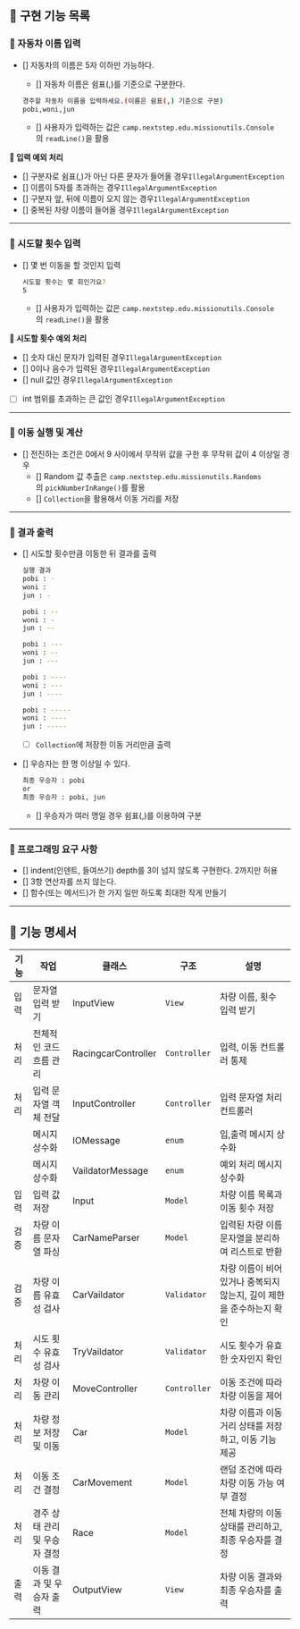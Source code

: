 ## 🎯 구현 기능 목록

### 📌 자동차 이름 입력

- []  자동차의 이름은 5자 이하만 가능하다.
    - []  자동차 이름은 쉼표(,)를 기준으로 구분한다.
    
    ```bash
    경주할 자동차 이름을 입력하세요.(이름은 쉼표(,) 기준으로 구분)
    pobi,woni,jun
    ```
    
    - []  사용자가 입력하는 값은 `camp.nextstep.edu.missionutils.Console`의 `readLine()`을 활용
    

**🚫 입력 예외 처리**

- []  구분자로 쉼표(,)가 아닌 다른 문자가 들어올 경우`IllegalArgumentException`
- []  이름이 5자를 초과하는 경우`IllegalArgumentException`
- []  구분자 앞, 뒤에 이름이 오지 않는 경우`IllegalArgumentException`
- []  중복된 차량 이름이 들어올 경우`IllegalArgumentException`

---

### 📌 시도할 횟수 입력

- []  몇 번 이동을 할 것인지 입력
    
    ```bash
    시도할 횟수는 몇 회인가요?
    5
    ```
    
    - []  사용자가 입력하는 값은 `camp.nextstep.edu.missionutils.Console`의 `readLine()`을 활용

**🚫 시도할 횟수 예외 처리**

- []  숫자 대신 문자가 입력된 경우`IllegalArgumentException`
- []  0이나 음수가 입력된 경우`IllegalArgumentException`
- []  null 값인 경우`IllegalArgumentException`
- [ ]  int 범위를 초과하는 큰 값인 경우`IllegalArgumentException`

---

### 📌 이동 실행 및 계산

- []  전진하는 조건은 0에서 9 사이에서 무작위 값을 구한 후 무작위 값이 4 이상일 경우
    - []  Random 값 추출은 `camp.nextstep.edu.missionutils.Randoms`의 `pickNumberInRange()`를 활용
    - []  `Collection`을 활용해서 이동 거리를 저장

---

### 📌 결과 출력

- []  시도할 횟수만큼 이동한 뒤 결과를 출력
    
    ```bash
    실행 결과
    pobi : -
    woni : 
    jun : -
    
    pobi : --
    woni : -
    jun : --
    
    pobi : ---
    woni : --
    jun : ---
    
    pobi : ----
    woni : ---
    jun : ----
    
    pobi : -----
    woni : ----
    jun : -----
    ```
    
    - [ ]  `Collection`에 저장한 이동 거리만큼 출력
- []  우승자는 한 명 이상일 수 있다.
    
    ```bash
    최종 우승자 : pobi
    or
    최종 우승자 : pobi, jun
    ```
    
    - []  우승자가 여러 명일 경우 쉼표(,)를 이용하여 구분

---

### 📌 프로그래밍 요구 사항

- []  indent(인덴트, 들여쓰기) depth를 3이 넘지 않도록 구현한다. 2까지만 허용
- []  3항 연산자를 쓰지 않는다.
- []  함수(또는 메서드)가 한 가지 일만 하도록 최대한 작게 만들기

---

## **📃** 기능 명세서

| 기능 | 작업 | 클래스 | 구조 | 설명 |
| --- | --- | --- | --- | --- |
| 입력 | 문자열 입력 받기 | InputView | `View` | 차량 이름, 횟수 입력 받기 |
| 처리 | 전체적인 코드 흐름 관리 | RacingcarController | `Controller` | 입력, 이동 컨트롤러 통제 |
| 처리 | 입력 문자열 객체 전달 | InputController | `Controller` | 입력 문자열 처리 컨트롤러 |
|  | 메시지 상수화 | IOMessage | `enum` | 입,출력 메시지 상수화 |
|  | 메시지 상수화 | VaildatorMessage | `enum` | 예외 처리 메시지 상수화 |
| 입력 | 입력 값 저장 | Input | `Model` | 차량 이름 목록과 이동 횟수 저장 |
| 검증 | 차량 이름 문자열 파싱 | CarNameParser | `Model` | 입력된 차량 이름 문자열을 분리하여 리스트로 반환 |
| 검증 | 차량 이름 유효성 검사 | CarVaildator | `Validator` | 차량 이름이 비어 있거나 중복되지 않는지, 길이 제한을 준수하는지 확인 |
| 처리 | 시도 횟수 유효성 검사 | TryVaildator | `Validator` | 시도 횟수가 유효한 숫자인지 확인 |
| 처리 | 차량 이동 관리 | MoveController | `Controller`  | 이동 조건에 따라 차량 이동을 제어 |
| 처리 | 차량 정보 저장 및 이동 | Car | `Model` | 차량 이름과 이동 거리 상태를 저장하고, 이동 기능 제공 |
| 처리 | 이동 조건 결정 | CarMovement | `Model` | 랜덤 조건에 따라 차량 이동 가능 여부 결정 |
| 처리 | 경주 상태 관리 및 우승자 결정 | Race | `Model` | 전체 차량의 이동 상태를 관리하고, 최종 우승자를 결정 |
| 출력 | 이동 결과 및 우승자 출력 | OutputView | `View` | 차량 이동 결과와 최종 우승자를 출력 |